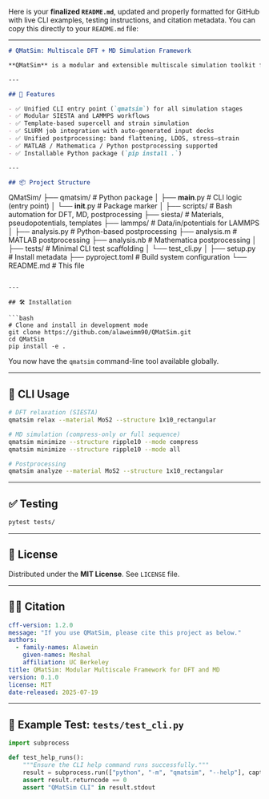 Here is your **finalized `README.md`**, updated and properly formatted for GitHub with live CLI examples, testing instructions, and citation metadata. You can copy this directly to your `README.md` file:

---

```markdown
# QMatSim: Multiscale DFT + MD Simulation Framework

**QMatSim** is a modular and extensible multiscale simulation toolkit for integrating Density Functional Theory (DFT) and Molecular Dynamics (MD), combining **SIESTA** and **LAMMPS** workflows. It supports flexible supercell geometries, strain-driven pipelines, and unified postprocessing across Python, MATLAB, and Mathematica.

---

## 🚀 Features

- ✅ Unified CLI entry point (`qmatsim`) for all simulation stages
- ✅ Modular SIESTA and LAMMPS workflows
- ✅ Template-based supercell and strain simulation
- ✅ SLURM job integration with auto-generated input decks
- ✅ Unified postprocessing: band flattening, LDOS, stress–strain
- ✅ MATLAB / Mathematica / Python postprocessing supported
- ✅ Installable Python package (`pip install .`)

---

## 📦 Project Structure

```

QMatSim/
├── qmatsim/           # Python package
│   ├── **main**.py    # CLI logic (entry point)
│   └── **init**.py    # Package marker
│
├── scripts/           # Bash automation for DFT, MD, postprocessing
├── siesta/            # Materials, pseudopotentials, templates
├── lammps/            # Data/in/potentials for LAMMPS
│
├── analysis.py        # Python-based postprocessing
├── analysis.m         # MATLAB postprocessing
├── analysis.nb        # Mathematica postprocessing
│
├── tests/             # Minimal CLI test scaffolding
│   └── test\_cli.py
│
├── setup.py           # Install metadata
├── pyproject.toml     # Build system configuration
└── README.md          # This file

````

---

## 🛠️ Installation

```bash
# Clone and install in development mode
git clone https://github.com/alaweimm90/QMatSim.git
cd QMatSim
pip install -e .
````

You now have the `qmatsim` command-line tool available globally.

---

## 🔧 CLI Usage

```bash
# DFT relaxation (SIESTA)
qmatsim relax --material MoS2 --structure 1x10_rectangular

# MD simulation (compress-only or full sequence)
qmatsim minimize --structure ripple10 --mode compress
qmatsim minimize --structure ripple10 --mode all

# Postprocessing
qmatsim analyze --material MoS2 --structure 1x10_rectangular
```

---

## ✅ Testing

```bash
pytest tests/
```

---

## 📜 License

Distributed under the **MIT License**. See `LICENSE` file.

---

## 🧑‍💻 Citation

```yaml
cff-version: 1.2.0
message: "If you use QMatSim, please cite this project as below."
authors:
  - family-names: Alawein
    given-names: Meshal
    affiliation: UC Berkeley
title: QMatSim: Modular Multiscale Framework for DFT and MD
version: 0.1.0
license: MIT
date-released: 2025-07-19
```

---

## 🧪 Example Test: `tests/test_cli.py`

```python
import subprocess

def test_help_runs():
    """Ensure the CLI help command runs successfully."""
    result = subprocess.run(["python", "-m", "qmatsim", "--help"], capture_output=True, text=True)
    assert result.returncode == 0
    assert "QMatSim CLI" in result.stdout
```
